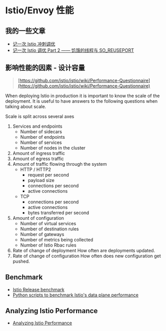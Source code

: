 # Istio/Envoy 性能


## 我的一些文章

- [记一次 Istio 冲刺调优](https://blog.mygraphql.com/zh/posts/cloud/istio/istio-tunning/istio-filter-tunning-thread/)
- [记一次 Istio 调优 Part 2 —— 饥饿的线程与 SO_REUSEPORT](https://blog.mygraphql.com/zh/posts/cloud/istio/istio-tunning/istio-thread-balance/)



## 影响性能的因素 - 设计容量

> [https://github.com/istio/istio/wiki/Performance-Questionnaire](https://github.com/istio/istio/wiki/Performance-Questionnaire)



When deploying Istio in production it is important to know the scale of the deployment. It is useful to have answers to the following questions when talking about scale.

Scale is split across several axes

1. Services and endpoints
    - Number of sidecars
    - Number of endpoints
    - Number of services
    - Number of nodes in the cluster
2. Amount of ingress traffic
3. Amount of egress traffic
4. Amount of traffic flowing through the system
    - HTTP / HTTP2
        - request per second
        - payload size
        - connections per second
        - active connections
    - TCP
        - connections per second
        - active connections
        - bytes transferred per second
5. Amount of configuration
    - Number of virtual services
    - Number of destination rules
    - Number of gateways
    - Number of metrics being collected
    - Number of Istio Rbac rules
6. Rate of change of deployment How often are deployments updated.
7. Rate of change of configuration How often does new configuration get pushed.


## Benchmark

- [Istio Release benchmark](https://istio.io/latest/docs/ops/deployment/performance-and-scalability/)
- [ Python scripts to benchmark Istio's data plane performance](https://github.com/istio/tools/tree/master/perf/benchmark)


## Analyzing Istio Performance

 - [Analyzing Istio Performance](https://github.com/istio/istio/wiki/Analyzing-Istio-Performance)



